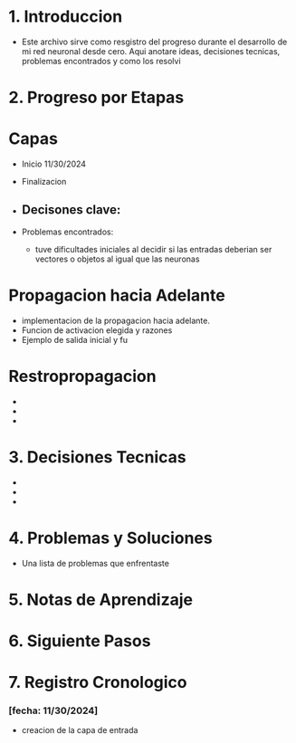 # **1. Introduccion** 
- Este archivo sirve como resgistro del progreso durante el desarrollo de mi red neuronal desde cero. Aqui anotare ideas, decisiones tecnicas, problemas encontrados y como los resolvi 
# **2. Progreso por Etapas**

# Capas 
- Inicio 11/30/2024 
- Finalizacion 

- Decisones clave:
    - 

- Problemas encontrados:
    - tuve dificultades iniciales al decidir si las entradas deberian ser vectores o objetos al igual que las neuronas

# Propagacion hacia Adelante
- implementacion de la propagacion hacia adelante.
- Funcion de activacion elegida y razones
- Ejemplo de salida inicial y fu
# Restropropagacion
- 
- 
- 

# **3. Decisiones Tecnicas**
- 
- 
- 

# **4. Problemas y Soluciones**
- Una lista de problemas que enfrentaste

# **5. Notas de Aprendizaje**

# **6. Siguiente Pasos**

# **7. Registro Cronologico**
### [fecha: 11/30/2024]
- creacion de la capa de entrada
